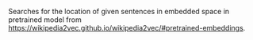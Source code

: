 Searches for the location of given sentences in embedded space in pretrained model from https://wikipedia2vec.github.io/wikipedia2vec/#pretrained-embeddings. 

